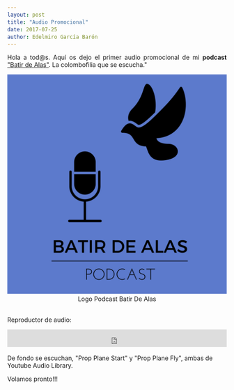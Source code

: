```yaml
---
layout: post
title: "Audio Promocional"
date: 2017-07-25
author: Edelmiro García Barón
---
```

<p style="text-align: justify;">Hola a tod@s. Aqu&iacute; os dejo el primer audio promocional de mi <strong>podcast</strong> <a href="https://batirdealas.github.io">"Batir de Alas"</a>. La colombofilia que se escucha."</p>
<img src="/images/BdA1400x1400.png" alt="Logo Podcast Batir De Alas" style="max-width:100%;width:auto;height:auto;">
<Center>Logo Podcast Batir De Alas</Center>
<BR>
<p>Reproductor de audio:</p>
<iframe src="https://archive.org/embed/PromoBatirDeAlasPodcast" width="100%" height="40" frameborder="0" webkitallowfullscreen="true" mozallowfullscreen="true" allowfullscreen></iframe>

<p>De fondo se escuchan, "Prop Plane Start" y "Prop Plane Fly", ambas de Youtube Audio Library.</p>

<p>Volamos pronto!!!</p>
